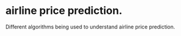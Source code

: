 # airline price prediction.

Different algorithms being used to understand airline price prediction.
